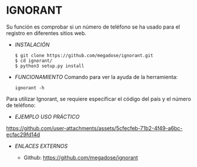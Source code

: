 # **IGNORANT**

Su función es comprobar si un número de teléfono se ha usado para el registro en diferentes sitios web.

- *INSTALACIÓN*

      $ git clone https://github.com/megadose/ignorant.git
      $ cd ignorant/
      $ python3 setup.py install


- *FUNCIONAMIENTO*
Comando para ver la ayuda de la herramienta:

      ignorant -h

Para utilizar Ignorant, se requiere especificar el código del país y el número de teléfono:


- *EJEMPLO USO PRÁCTICO*



https://github.com/user-attachments/assets/5cfecfeb-71b2-4f49-a6bc-ecfac29fd14d



- *ENLACES EXTERNOS*

  - Github: https://github.com/megadose/ignorant
